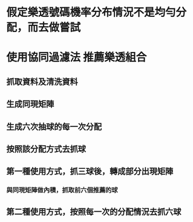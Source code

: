 # 假定樂透號碼機率分布情況不是均勻分配，而去做嘗試
# 使用協同過濾法 推薦樂透組合

## 抓取資料及清洗資料

## 生成同現矩陣

## 生成六次抽球的每一次分配

## 按照該分配方式去抓球

## 第一種使用方式，抓三球後，轉成部分出現矩陣

### 與同現矩陣做內積，抓取前六個推薦的球

## 第二種使用方式，按照每一次的分配情況去抓六球

